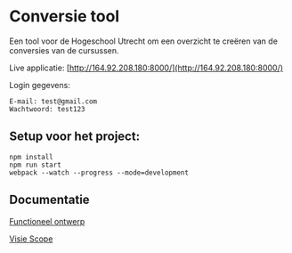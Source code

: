 # Conversie tool

Een tool voor de Hogeschool Utrecht om een overzicht te creëren van de conversies van de cursussen.

Live applicatie: [http://164.92.208.180:8000/](http://164.92.208.180:8000/)

Login gegevens:
```
E-mail: test@gmail.com
Wachtwoord: test123
```

## Setup voor het project:

```
npm install
npm run start
webpack --watch --progress --mode=development
```

## Documentatie
[Functioneel ontwerp](https://github.com/HU-SD-V2PRFED-studenten-2122/prfed-2122-team-t/blob/main/docs/functioneel_ontwerp.md)

[Visie Scope](https://github.com/HU-SD-V2PRFED-studenten-2122/prfed-2122-team-t/wiki/Aanleiding)
